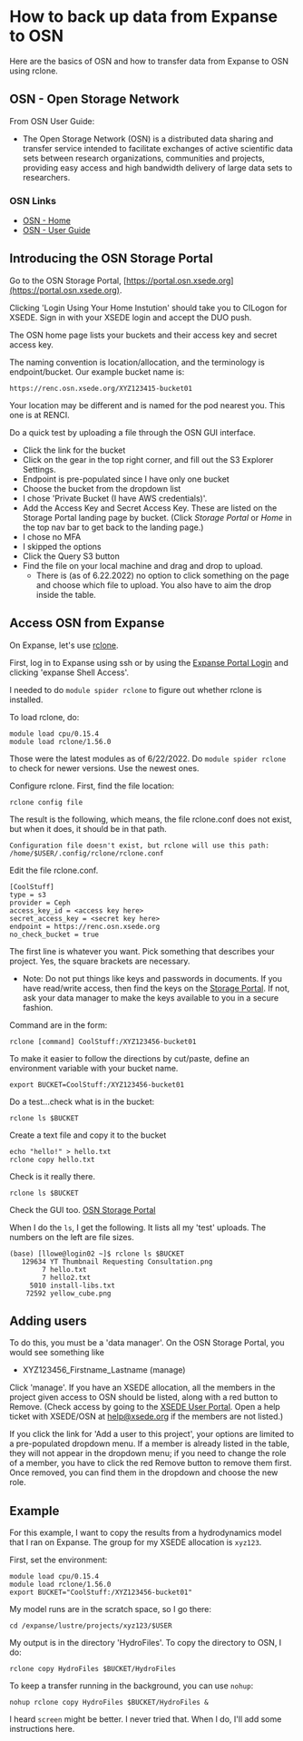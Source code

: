 # How to back up data from Expanse to OSN

Here are the basics of OSN and how to transfer data from Expanse to OSN using rclone.

## OSN - Open Storage Network
From OSN User Guide:
- The Open Storage Network (OSN) is a distributed data sharing and transfer service
intended to facilitate exchanges of active scientific data sets between research
organizations, communities and projects, providing easy access and high bandwidth
delivery of large data sets to researchers.

### OSN Links
- [OSN - Home](https://www.openstoragenetwork.org)
- [OSN - User Guide](https://www.openstoragenetwork.org/wp-content/uploads/2021/04/OSN-UserGuide.pdf)

## Introducing the OSN Storage Portal
Go to the OSN Storage Portal, [https://portal.osn.xsede.org](https://portal.osn.xsede.org).

Clicking 'Login Using Your Home Instution' should take you to CILogon for XSEDE. Sign in with your XSEDE login and accept the DUO push.

The OSN home page lists your buckets and their access key and secret access key.

The naming convention is location/allocation, and the terminology is endpoint/bucket.  Our example bucket name is:
```
https://renc.osn.xsede.org/XYZ123415-bucket01
```
Your location may be different and is named for the pod nearest you.  This one is at RENCI.

Do a quick test by uploading a file through the OSN GUI interface.
- Click the link for the bucket
- Click on the gear in the top right corner, and fill out the S3 Explorer Settings. 
- Endpoint is pre-populated since I have only one bucket 
- Choose the bucket from the dropdown list
- I chose 'Private Bucket (I have AWS credentials)'. 
- Add the Access Key and Secret Access Key.  These are listed on the Storage Portal landing page by bucket. (Click *Storage Portal* or *Home* in the top nav bar to get back to the landing page.)
- I chose no MFA
- I skipped the options
- Click the Query S3 button
- Find the file on your local machine and drag and drop to upload.
   - There is (as of 6.22.2022) no option to click something on the page and choose which file to upload. You also have to aim the drop inside the table.

## Access OSN from Expanse
On Expanse, let's use [rclone](https://rclone.org). 
 
First, log in to Expanse using ssh or by using the [Expanse Portal Login](https://portal.expanse.sdsc.edu) and clicking 'expanse Shell Access'.

I needed to do `module spider rclone` to figure out whether rclone is installed.  

To load rclone, do:
```
module load cpu/0.15.4
module load rclone/1.56.0
```
Those were the latest modules as of 6/22/2022.  Do `module spider rclone` to check for newer versions. Use the newest ones. 

Configure rclone.  First, find the file location:
```
rclone config file
```

The result is the following, which means, the file rclone.conf does not exist, but when it does, it should be in that path.
```
Configuration file doesn't exist, but rclone will use this path:
/home/$USER/.config/rclone/rclone.conf
```

Edit the file rclone.conf.
```
[CoolStuff]
type = s3
provider = Ceph
access_key_id = <access key here>
secret_access_key = <secret key here>
endpoint = https://renc.osn.xsede.org
no_check_bucket = true
```
The first line is whatever you want. Pick something that describes your project. Yes, the square brackets are necessary.
- Note:  Do not put things like keys and passwords in documents. If you have read/write access, then find the keys on the [Storage Portal](https://portal.osn.xsede.org).  If not, ask your data manager to make the keys available to you in a secure fashion. 

Command are in the form:
```
rclone [command] CoolStuff:/XYZ123456-bucket01
```
To make it easier to follow the directions by cut/paste, define an environment variable with your bucket name.
```
export BUCKET=CoolStuff:/XYZ123456-bucket01
```
Do a test...check what is in the bucket:
```
rclone ls $BUCKET 
```
Create a text file and copy it to the bucket
```
echo "hello!" > hello.txt
rclone copy hello.txt 
```
Check is it really there.
```
rclone ls $BUCKET
```
Check the GUI too. [OSN Storage Portal](https://portal.osn.xsede.org)

When I do the `ls`, I get the following. It lists all my 'test' uploads.  The numbers on the left are file sizes.
```
(base) [llowe@login02 ~]$ rclone ls $BUCKET 
   129634 YT Thumbnail Requesting Consultation.png
        7 hello.txt
        7 hello2.txt
     5010 install-libs.txt
    72592 yellow_cube.png
```

## Adding users

To do this, you must be a 'data manager'.  On the OSN Storage Portal, you would see something like
* XYZ123456_Firstname_Lastname (manage)

Click 'manage'.  If you have an XSEDE allocation, all the members in the project given access to OSN should be listed, along with a red button to Remove. (Check access by going to the [XSEDE User Portal](https://portal.xsede.org/group/xup/add-remove-user).  Open a help ticket with XSEDE/OSN at help@xsede.org if the members are not listed.)

If you click the link for 'Add a user to this project', your options are limited to a pre-populated dropdown menu.  If a member is already listed in the table, they will not appear in the dropdown menu; if you need to change the role of a member, you have to click the red Remove button to remove them first.  Once removed, you can find them in the dropdown and choose the new role.

## Example
For this example, I want to copy the results from a hydrodynamics model that I ran on Expanse.  The group for my XSEDE allocation is `xyz123`. 

First, set the environment:
```
module load cpu/0.15.4
module load rclone/1.56.0
export BUCKET="CoolStuff:/XYZ123456-bucket01"
```
My model runs are in the scratch space, so I go there:
```
cd /expanse/lustre/projects/xyz123/$USER
```
My output is in the directory 'HydroFiles'. To copy the directory to OSN, I do:
```
rclone copy HydroFiles $BUCKET/HydroFiles
```

To keep a transfer running in the background, you can use `nohup`:
```
nohup rclone copy HydroFiles $BUCKET/HydroFiles & 
```

I heard `screen` might be better.  I never tried that.  When I do, I'll add some instructions here.

